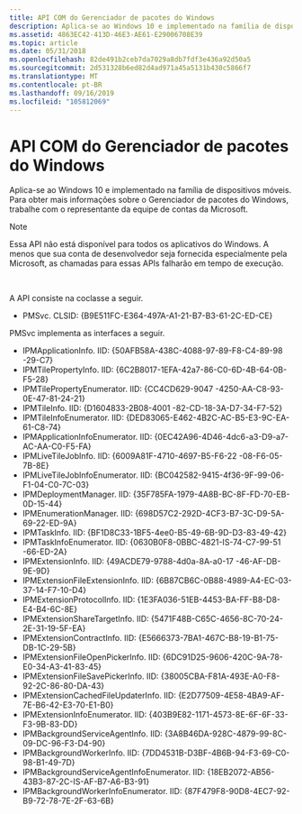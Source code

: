 ```yaml
---
title: API COM do Gerenciador de pacotes do Windows
description: Aplica-se ao Windows 10 e implementado na família de dispositivos móveis. Para obter mais informações sobre o Gerenciador de pacotes do Windows, trabalhe com o representante da equipe de contas da Microsoft.
ms.assetid: 4863EC42-413D-46E3-AE61-E29006708E39
ms.topic: article
ms.date: 05/31/2018
ms.openlocfilehash: 82de491b2ceb7da7029a8db7fdf3e436a92d50a5
ms.sourcegitcommit: 2d531328b6ed82d4ad971a45a5131b430c5866f7
ms.translationtype: MT
ms.contentlocale: pt-BR
ms.lasthandoff: 09/16/2019
ms.locfileid: "105812069"
---
```

# <a name="windows-package-manager-com-api"></a>API COM do Gerenciador de pacotes do Windows

Aplica-se ao Windows 10 e implementado na família de dispositivos móveis. Para obter mais informações sobre o Gerenciador de pacotes do Windows, trabalhe com o representante da equipe de contas da Microsoft.

> [!Note]
>
> Essa API não está disponível para todos os aplicativos do Windows. A menos que sua conta de desenvolvedor seja fornecida especialmente pela Microsoft, as chamadas para essas APIs falharão em tempo de execução.

 

A API consiste na coclasse a seguir.

-   PMSvc. CLSID: {B9E511FC-E364-497A-A1-21-B7-B3-61-2C-ED-CE}

PMSvc implementa as interfaces a seguir.

-   IPMApplicationInfo. IID: {50AFB58A-438C-4088-97-89-F8-C4-89-98 -29-C7}
-   IPMTilePropertyInfo. IID: {6C2B8017-1EFA-42a7-86-C0-6D-4B-64-0B-F5-28}
-   IPMTilePropertyEnumerator. IID: {CC4CD629-9047 -4250-AA-C8-93-0E-47-81-24-21}
-   IPMTileInfo. IID: {D1604833-2B08-4001 -82-CD-18-3A-D7-34-F7-52}
-   IPMTileInfoEnumerator. IID: {DED83065-E462-4B2C-AC-B5-E3-9C-EA-61-C8-74}
-   IPMApplicationInfoEnumerator. IID: {0EC42A96-4D46-4dc6-a3-D9-a7-AC-AA-C0-F5-FA}
-   IPMLiveTileJobInfo. IID: {6009A81F-4710-4697-B5-F6-22 -08-F6-05-7B-8E}
-   IPMLiveTileJobInfoEnumerator. IID: {BC042582-9415-4f36-9F-99-06-F1-04-C0-7C-03}
-   IPMDeploymentManager. IID: {35F785FA-1979-4A8B-BC-8F-FD-70-EB-0D-15-44}
-   IPMEnumerationManager. IID: {698D57C2-292D-4CF3-B7-3C-D9-5A-69-22-ED-9A}
-   IPMTaskInfo. IID: {BF1D8C33-1BF5-4ee0-B5-49-6B-9D-D3-83-49-42}
-   IPMTaskInfoEnumerator. IID: {0630B0F8-0BBC-4821-IS-74-C7-99-51 -66-ED-2A}
-   IPMExtensionInfo. IID: {49ACDE79-9788-4d0a-8A-a0-17 -46-AF-DB-9E-9D}
-   IPMExtensionFileExtensionInfo. IID: {6B87CB6C-0B88-4989-A4-EC-03-37-14-F7-10-D4}
-   IPMExtensionProtocolInfo. IID: {1E3FA036-51EB-4453-BA-FF-B8-D8-E4-B4-6C-8E}
-   IPMExtensionShareTargetInfo. IID: {5471F48B-C65C-4656-8C-70-24-2E-31-19-5F-EA}
-   IPMExtensionContractInfo. IID: {E5666373-7BA1-467C-B8-19-B1-75-DB-1C-29-5B}
-   IPMExtensionFileOpenPickerInfo. IID: {6DC91D25-9606-420C-9A-78-E0-34-A3-41-83-45}
-   IPMExtensionFileSavePickerInfo. IID: {38005CBA-F81A-493E-A0-F8-92-2C-86-80-DA-43}
-   IPMExtensionCachedFileUpdaterInfo. IID: {E2D77509-4E58-4BA9-AF-7E-B6-42-E3-70-E1-B0}
-   IPMExtensionInfoEnumerator. IID: {403B9E82-1171-4573-8E-6F-6F-33-F3-9B-83-DD}
-   IPMBackgroundServiceAgentInfo. IID: {3A8B46DA-928C-4879-99-8C-09-DC-96-F3-D4-90}
-   IPMBackgroundWorkerInfo. IID: {7DD4531B-D3BF-4B6B-94-F3-69-C0-98-B1-49-7D}
-   IPMBackgroundServiceAgentInfoEnumerator. IID: {18EB2072-AB56-43B3-87-2C-IS-AF-B7-A6-B3-91}
-   IPMBackgroundWorkerInfoEnumerator. IID: {87F479F8-90D8-4EC7-92-B9-72-78-7E-2F-63-6B}

 

 




